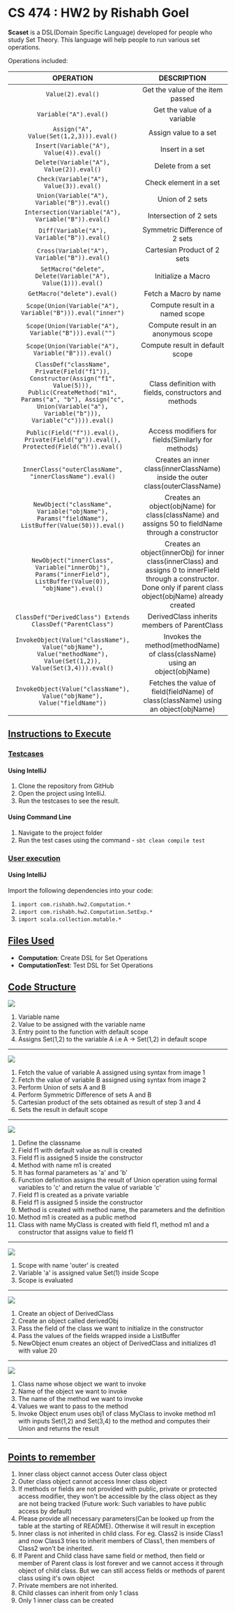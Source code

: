 # CS 474 : HW2 by Rishabh Goel

**Scaset** is a DSL(Domain Specific Language) developed for people who study Set Theory. This language will help people to run various set operations. 

Operations included:


| OPERATION | DESCRIPTION |
| :-------------: |:-------------:|
| `Value(2).eval()`      | Get the value of the item passed |
| `Variable("A").eval()`      | Get the value of a variable |
| `Assign("A", Value(Set(1,2,3))).eval()` | Assign value to a set |
| `Insert(Variable("A"), Value(4)).eval()` | Insert in a set |
| `Delete(Variable("A"), Value(2)).eval()` | Delete from a set |
| `Check(Variable("A"), Value(3)).eval()` | Check element in a set |
| `Union(Variable("A"), Variable("B")).eval()` | Union of 2 sets |
| `Intersection(Variable("A"), Variable("B")).eval()` | Intersection of 2 sets |
| `Diff(Variable("A"), Variable("B")).eval()` | Symmetric Difference of 2 sets |
| `Cross(Variable("A"), Variable("B")).eval()` | Cartesian Product of 2 sets |
| `SetMacro("delete", Delete(Variable("A"), Value(1))).eval()` | Initialize a Macro |
| `GetMacro("delete").eval()` | Fetch a Macro by name |
| `Scope(Union(Variable("A"), Variable("B"))).eval("inner")` | Compute result in a named scope |
| `Scope(Union(Variable("A"), Variable("B"))).eval("")` | Compute result in an anonymous scope |
| `Scope(Union(Variable("A"), Variable("B"))).eval()` | Compute result in default scope |
| `ClassDef("className", Private(Field("f1")), Constructor(Assign("f1", Value(5))), Public(CreateMethod("m1", Params("a", "b"), Assign("c", Union(Variable("a"), Variable("b"))), Variable("c")))).eval()` | Class definition with fields, constructors and methods |
| `Public(Field("f")).eval(), Private(Field("g")).eval(), Protected(Field("h")).eval()` | Access modifiers for fields(Similarly for methods) |
| `InnerClass("outerClassName", "innerClassName").eval()` | Creates an inner class(innerClassName) inside the outer class(outerClassName) |
| `NewObject("className", Variable("objName"), Params("fieldName"), ListBuffer(Value(50))).eval()` |  Creates an object(objName) for class(className) and assigns 50 to fieldName through a constructor|
| `NewObject("innerClass", Variable("innerObj"), Params("innerField"), ListBuffer(Value(0)), "objName").eval()` | Creates an object(innerObj) for inner class(innerClass) and assigns 0 to innerField through a constructor. Done only if parent class object(objName) already created |
| `ClassDef("DerivedClass") Extends ClassDef("ParentClass")` | DerivedClass inherits members of ParentClass |
| `InvokeObject(Value("className"), Value("objName"), Value("methodName"), Value(Set(1,2)), Value(Set(3,4))).eval()` | Invokes the method(methodName) of class(className) using an object(objName) |
| `InvokeObject(Value("className"), Value("objName"), Value("fieldName"))` | Fetches the value of field(fieldName) of class(className) using an object(objName) |





## <u>Instructions to Execute</u>

### <u>Testcases</u>
#### Using IntelliJ
1. Clone the repository from GitHub
2. Open the project using IntelliJ.
3. Run the testcases to see the result.

#### Using Command Line
1. Navigate to the project folder
2. Run the test cases using the command - `sbt clean compile test`

### <u>User execution</u>
#### Using IntelliJ

Import the following dependencies into your code:
   1. `import com.rishabh.hw2.Computation.*`
   2. `import com.rishabh.hw2.Computation.SetExp.*`
   3. `import scala.collection.mutable.*`


## <u>Files Used</u>

* **Computation**: Create DSL for Set Operations
* **ComputationTest**: Test DSL for Set Operations


## <u>Code Structure</u>

![](project/code_structure_img1.png)

1. Variable name
2. Value to be assigned with the variable name
3. Entry point to the function with default scope
4. Assigns Set(1,2) to the variable A i.e A -> Set(1,2) in default scope

---
![](project/code_structure_img2.png)

1. Fetch the value of variable A assigned using syntax from image 1
2. Fetch the value of variable B assigned using syntax from image 2
3. Perform Union of sets A and B
4. Perform Symmetric Difference of sets A and B
5. Cartesian product of the sets obtained as result of step 3 and 4
6. Sets the result in default scope

---

![](project/code_structure_img3.png)

1. Define the classname
2. Field f1 with default value as null is created
3. Field f1 is assigned 5 inside the constructor
4. Method with name m1 is created
5. It has formal parameters as 'a' and 'b'
6. Function definition assigns the result of Union operation using formal variables to 'c' and return the value of variable 'c'
7. Field f1 is created as a private variable
8. Field f1 is assigned 5 inside the constructor
9. Method is created with method name, the parameters and the definition
10. Method m1 is created as a public method
11. Class with name MyClass is created with field f1, method m1 and a constructor that assigns value to field f1 

---

![](project/code_structure_img4.png)

1. Scope with name 'outer' is created
2. Variable 'a' is assigned value Set(1) inside Scope
3. Scope is evaluated

---
![](project/code_structure_img5.png)

1. Create an object of DerivedClass
2. Create an object called derivedObj
3. Pass the field of the class we want to initialize in the constructor 
4. Pass the values of the fields wrapped inside a ListBuffer
5. NewObject enum creates an object of DerivedClass and initializes d1 with value 20

---

![](project/code_structure_img6.png)

1. Class name whose object we want to invoke
2. Name of the object we want to invoke
3. The name of the method we want to invoke
4. Values we want to pass to the method
5. Invoke Object enum uses obj1 of class MyClass to invoke method m1 with inputs Set(1,2) and Set(3,4) to the method and computes their Union and returns the result

---
## <u>Points to remember</u>

1. Inner class object cannot access Outer class object
2. Outer class object cannot access Inner class object
3. If methods or fields are not provided with public, private or protected access modifier, they won't be accessible by the class object as they are not being tracked (Future work: Such variables to have public access by default)
4. Please provide all necessary parameters(Can be looked up from the table at the starting of README). Otherwise it will result in exception
5. Inner class is not inherited in child class. For eg. Class2 is inside Class1 and now Class3 tries to inherit members of Class1, then members of Class2 won't be inherited.
6. If Parent and Child class have same field or method, then field or member of Parent class is lost forever and we cannot access it through object of child class. But we can still access fields or methods of parent class using it's own object
7. Private members are not inherited.
8. Child classes can inherit from only 1 class
9. Only 1 inner class can be created